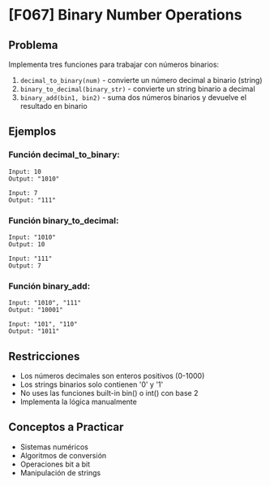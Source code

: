 # [F067] Binary Number Operations

## Problema

Implementa tres funciones para trabajar con números binarios:
1. `decimal_to_binary(num)` - convierte un número decimal a binario (string)
2. `binary_to_decimal(binary_str)` - convierte un string binario a decimal
3. `binary_add(bin1, bin2)` - suma dos números binarios y devuelve el resultado en binario

## Ejemplos

### Función decimal_to_binary:
```
Input: 10
Output: "1010"

Input: 7
Output: "111"
```

### Función binary_to_decimal:
```
Input: "1010"
Output: 10

Input: "111"
Output: 7
```

### Función binary_add:
```
Input: "1010", "111"
Output: "10001"

Input: "101", "110"
Output: "1011"
```

## Restricciones
- Los números decimales son enteros positivos (0-1000)
- Los strings binarios solo contienen '0' y '1'
- No uses las funciones built-in bin() o int() con base 2
- Implementa la lógica manualmente

## Conceptos a Practicar
- Sistemas numéricos
- Algoritmos de conversión
- Operaciones bit a bit
- Manipulación de strings
